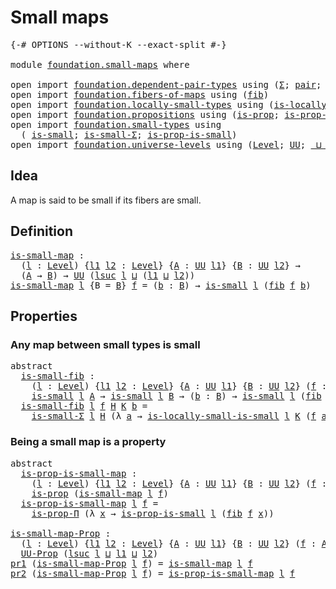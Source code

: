 # Small maps

<pre class="Agda"><a id="23" class="Symbol">{-#</a> <a id="27" class="Keyword">OPTIONS</a> <a id="35" class="Pragma">--without-K</a> <a id="47" class="Pragma">--exact-split</a> <a id="61" class="Symbol">#-}</a>

<a id="66" class="Keyword">module</a> <a id="73" href="foundation.small-maps.html" class="Module">foundation.small-maps</a> <a id="95" class="Keyword">where</a>

<a id="102" class="Keyword">open</a> <a id="107" class="Keyword">import</a> <a id="114" href="foundation.dependent-pair-types.html" class="Module">foundation.dependent-pair-types</a> <a id="146" class="Keyword">using</a> <a id="152" class="Symbol">(</a><a id="153" href="foundation-core.dependent-pair-types.html#502" class="Record">Σ</a><a id="154" class="Symbol">;</a> <a id="156" href="foundation-core.dependent-pair-types.html#575" class="InductiveConstructor">pair</a><a id="160" class="Symbol">;</a> <a id="162" href="foundation-core.dependent-pair-types.html#592" class="Field">pr1</a><a id="165" class="Symbol">;</a> <a id="167" href="foundation-core.dependent-pair-types.html#604" class="Field">pr2</a><a id="170" class="Symbol">)</a>
<a id="172" class="Keyword">open</a> <a id="177" class="Keyword">import</a> <a id="184" href="foundation.fibers-of-maps.html" class="Module">foundation.fibers-of-maps</a> <a id="210" class="Keyword">using</a> <a id="216" class="Symbol">(</a><a id="217" href="foundation-core.fibers-of-maps.html#929" class="Function">fib</a><a id="220" class="Symbol">)</a>
<a id="222" class="Keyword">open</a> <a id="227" class="Keyword">import</a> <a id="234" href="foundation.locally-small-types.html" class="Module">foundation.locally-small-types</a> <a id="265" class="Keyword">using</a> <a id="271" class="Symbol">(</a><a id="272" href="foundation.locally-small-types.html#1055" class="Function">is-locally-small-is-small</a><a id="297" class="Symbol">)</a>
<a id="299" class="Keyword">open</a> <a id="304" class="Keyword">import</a> <a id="311" href="foundation.propositions.html" class="Module">foundation.propositions</a> <a id="335" class="Keyword">using</a> <a id="341" class="Symbol">(</a><a id="342" href="foundation-core.propositions.html#1296" class="Function">is-prop</a><a id="349" class="Symbol">;</a> <a id="351" href="foundation-core.propositions.html#6145" class="Function">is-prop-Π</a><a id="360" class="Symbol">;</a> <a id="362" href="foundation-core.propositions.html#1380" class="Function">UU-Prop</a><a id="369" class="Symbol">)</a>
<a id="371" class="Keyword">open</a> <a id="376" class="Keyword">import</a> <a id="383" href="foundation.small-types.html" class="Module">foundation.small-types</a> <a id="406" class="Keyword">using</a>
  <a id="414" class="Symbol">(</a> <a id="416" href="foundation.small-types.html#1594" class="Function">is-small</a><a id="424" class="Symbol">;</a> <a id="426" href="foundation.small-types.html#3054" class="Function">is-small-Σ</a><a id="436" class="Symbol">;</a> <a id="438" href="foundation.small-types.html#5053" class="Function">is-prop-is-small</a><a id="454" class="Symbol">)</a>
<a id="456" class="Keyword">open</a> <a id="461" class="Keyword">import</a> <a id="468" href="foundation.universe-levels.html" class="Module">foundation.universe-levels</a> <a id="495" class="Keyword">using</a> <a id="501" class="Symbol">(</a><a id="502" href="Agda.Primitive.html#597" class="Postulate">Level</a><a id="507" class="Symbol">;</a> <a id="509" href="foundation-core.universe-levels.html#222" class="Primitive">UU</a><a id="511" class="Symbol">;</a> <a id="513" href="Agda.Primitive.html#810" class="Primitive Operator">_⊔_</a><a id="516" class="Symbol">;</a> <a id="518" href="Agda.Primitive.html#780" class="Primitive">lsuc</a><a id="522" class="Symbol">)</a>
</pre>
## Idea

A map is said to be small if its fibers are small.

## Definition

<pre class="Agda"><a id="is-small-map"></a><a id="613" href="foundation.small-maps.html#613" class="Function">is-small-map</a> <a id="626" class="Symbol">:</a>
  <a id="630" class="Symbol">(</a><a id="631" href="foundation.small-maps.html#631" class="Bound">l</a> <a id="633" class="Symbol">:</a> <a id="635" href="Agda.Primitive.html#597" class="Postulate">Level</a><a id="640" class="Symbol">)</a> <a id="642" class="Symbol">{</a><a id="643" href="foundation.small-maps.html#643" class="Bound">l1</a> <a id="646" href="foundation.small-maps.html#646" class="Bound">l2</a> <a id="649" class="Symbol">:</a> <a id="651" href="Agda.Primitive.html#597" class="Postulate">Level</a><a id="656" class="Symbol">}</a> <a id="658" class="Symbol">{</a><a id="659" href="foundation.small-maps.html#659" class="Bound">A</a> <a id="661" class="Symbol">:</a> <a id="663" href="foundation-core.universe-levels.html#222" class="Primitive">UU</a> <a id="666" href="foundation.small-maps.html#643" class="Bound">l1</a><a id="668" class="Symbol">}</a> <a id="670" class="Symbol">{</a><a id="671" href="foundation.small-maps.html#671" class="Bound">B</a> <a id="673" class="Symbol">:</a> <a id="675" href="foundation-core.universe-levels.html#222" class="Primitive">UU</a> <a id="678" href="foundation.small-maps.html#646" class="Bound">l2</a><a id="680" class="Symbol">}</a> <a id="682" class="Symbol">→</a>
  <a id="686" class="Symbol">(</a><a id="687" href="foundation.small-maps.html#659" class="Bound">A</a> <a id="689" class="Symbol">→</a> <a id="691" href="foundation.small-maps.html#671" class="Bound">B</a><a id="692" class="Symbol">)</a> <a id="694" class="Symbol">→</a> <a id="696" href="foundation-core.universe-levels.html#222" class="Primitive">UU</a> <a id="699" class="Symbol">(</a><a id="700" href="Agda.Primitive.html#780" class="Primitive">lsuc</a> <a id="705" href="foundation.small-maps.html#631" class="Bound">l</a> <a id="707" href="Agda.Primitive.html#810" class="Primitive Operator">⊔</a> <a id="709" class="Symbol">(</a><a id="710" href="foundation.small-maps.html#643" class="Bound">l1</a> <a id="713" href="Agda.Primitive.html#810" class="Primitive Operator">⊔</a> <a id="715" href="foundation.small-maps.html#646" class="Bound">l2</a><a id="717" class="Symbol">))</a>
<a id="720" href="foundation.small-maps.html#613" class="Function">is-small-map</a> <a id="733" href="foundation.small-maps.html#733" class="Bound">l</a> <a id="735" class="Symbol">{</a><a id="736" class="Argument">B</a> <a id="738" class="Symbol">=</a> <a id="740" href="foundation.small-maps.html#740" class="Bound">B</a><a id="741" class="Symbol">}</a> <a id="743" href="foundation.small-maps.html#743" class="Bound">f</a> <a id="745" class="Symbol">=</a> <a id="747" class="Symbol">(</a><a id="748" href="foundation.small-maps.html#748" class="Bound">b</a> <a id="750" class="Symbol">:</a> <a id="752" href="foundation.small-maps.html#740" class="Bound">B</a><a id="753" class="Symbol">)</a> <a id="755" class="Symbol">→</a> <a id="757" href="foundation.small-types.html#1594" class="Function">is-small</a> <a id="766" href="foundation.small-maps.html#733" class="Bound">l</a> <a id="768" class="Symbol">(</a><a id="769" href="foundation-core.fibers-of-maps.html#929" class="Function">fib</a> <a id="773" href="foundation.small-maps.html#743" class="Bound">f</a> <a id="775" href="foundation.small-maps.html#748" class="Bound">b</a><a id="776" class="Symbol">)</a>
</pre>
## Properties

### Any map between small types is small

<pre class="Agda"><a id="848" class="Keyword">abstract</a>
  <a id="is-small-fib"></a><a id="859" href="foundation.small-maps.html#859" class="Function">is-small-fib</a> <a id="872" class="Symbol">:</a>
    <a id="878" class="Symbol">(</a><a id="879" href="foundation.small-maps.html#879" class="Bound">l</a> <a id="881" class="Symbol">:</a> <a id="883" href="Agda.Primitive.html#597" class="Postulate">Level</a><a id="888" class="Symbol">)</a> <a id="890" class="Symbol">{</a><a id="891" href="foundation.small-maps.html#891" class="Bound">l1</a> <a id="894" href="foundation.small-maps.html#894" class="Bound">l2</a> <a id="897" class="Symbol">:</a> <a id="899" href="Agda.Primitive.html#597" class="Postulate">Level</a><a id="904" class="Symbol">}</a> <a id="906" class="Symbol">{</a><a id="907" href="foundation.small-maps.html#907" class="Bound">A</a> <a id="909" class="Symbol">:</a> <a id="911" href="foundation-core.universe-levels.html#222" class="Primitive">UU</a> <a id="914" href="foundation.small-maps.html#891" class="Bound">l1</a><a id="916" class="Symbol">}</a> <a id="918" class="Symbol">{</a><a id="919" href="foundation.small-maps.html#919" class="Bound">B</a> <a id="921" class="Symbol">:</a> <a id="923" href="foundation-core.universe-levels.html#222" class="Primitive">UU</a> <a id="926" href="foundation.small-maps.html#894" class="Bound">l2</a><a id="928" class="Symbol">}</a> <a id="930" class="Symbol">(</a><a id="931" href="foundation.small-maps.html#931" class="Bound">f</a> <a id="933" class="Symbol">:</a> <a id="935" href="foundation.small-maps.html#907" class="Bound">A</a> <a id="937" class="Symbol">→</a> <a id="939" href="foundation.small-maps.html#919" class="Bound">B</a><a id="940" class="Symbol">)</a> <a id="942" class="Symbol">→</a>
    <a id="948" href="foundation.small-types.html#1594" class="Function">is-small</a> <a id="957" href="foundation.small-maps.html#879" class="Bound">l</a> <a id="959" href="foundation.small-maps.html#907" class="Bound">A</a> <a id="961" class="Symbol">→</a> <a id="963" href="foundation.small-types.html#1594" class="Function">is-small</a> <a id="972" href="foundation.small-maps.html#879" class="Bound">l</a> <a id="974" href="foundation.small-maps.html#919" class="Bound">B</a> <a id="976" class="Symbol">→</a> <a id="978" class="Symbol">(</a><a id="979" href="foundation.small-maps.html#979" class="Bound">b</a> <a id="981" class="Symbol">:</a> <a id="983" href="foundation.small-maps.html#919" class="Bound">B</a><a id="984" class="Symbol">)</a> <a id="986" class="Symbol">→</a> <a id="988" href="foundation.small-types.html#1594" class="Function">is-small</a> <a id="997" href="foundation.small-maps.html#879" class="Bound">l</a> <a id="999" class="Symbol">(</a><a id="1000" href="foundation-core.fibers-of-maps.html#929" class="Function">fib</a> <a id="1004" href="foundation.small-maps.html#931" class="Bound">f</a> <a id="1006" href="foundation.small-maps.html#979" class="Bound">b</a><a id="1007" class="Symbol">)</a>
  <a id="1011" href="foundation.small-maps.html#859" class="Function">is-small-fib</a> <a id="1024" href="foundation.small-maps.html#1024" class="Bound">l</a> <a id="1026" href="foundation.small-maps.html#1026" class="Bound">f</a> <a id="1028" href="foundation.small-maps.html#1028" class="Bound">H</a> <a id="1030" href="foundation.small-maps.html#1030" class="Bound">K</a> <a id="1032" href="foundation.small-maps.html#1032" class="Bound">b</a> <a id="1034" class="Symbol">=</a>
    <a id="1040" href="foundation.small-types.html#3054" class="Function">is-small-Σ</a> <a id="1051" href="foundation.small-maps.html#1024" class="Bound">l</a> <a id="1053" href="foundation.small-maps.html#1028" class="Bound">H</a> <a id="1055" class="Symbol">(λ</a> <a id="1058" href="foundation.small-maps.html#1058" class="Bound">a</a> <a id="1060" class="Symbol">→</a> <a id="1062" href="foundation.locally-small-types.html#1055" class="Function">is-locally-small-is-small</a> <a id="1088" href="foundation.small-maps.html#1024" class="Bound">l</a> <a id="1090" href="foundation.small-maps.html#1030" class="Bound">K</a> <a id="1092" class="Symbol">(</a><a id="1093" href="foundation.small-maps.html#1026" class="Bound">f</a> <a id="1095" href="foundation.small-maps.html#1058" class="Bound">a</a><a id="1096" class="Symbol">)</a> <a id="1098" href="foundation.small-maps.html#1032" class="Bound">b</a><a id="1099" class="Symbol">)</a>
</pre>
### Being a small map is a property

<pre class="Agda"><a id="1151" class="Keyword">abstract</a>
  <a id="is-prop-is-small-map"></a><a id="1162" href="foundation.small-maps.html#1162" class="Function">is-prop-is-small-map</a> <a id="1183" class="Symbol">:</a>
    <a id="1189" class="Symbol">(</a><a id="1190" href="foundation.small-maps.html#1190" class="Bound">l</a> <a id="1192" class="Symbol">:</a> <a id="1194" href="Agda.Primitive.html#597" class="Postulate">Level</a><a id="1199" class="Symbol">)</a> <a id="1201" class="Symbol">{</a><a id="1202" href="foundation.small-maps.html#1202" class="Bound">l1</a> <a id="1205" href="foundation.small-maps.html#1205" class="Bound">l2</a> <a id="1208" class="Symbol">:</a> <a id="1210" href="Agda.Primitive.html#597" class="Postulate">Level</a><a id="1215" class="Symbol">}</a> <a id="1217" class="Symbol">{</a><a id="1218" href="foundation.small-maps.html#1218" class="Bound">A</a> <a id="1220" class="Symbol">:</a> <a id="1222" href="foundation-core.universe-levels.html#222" class="Primitive">UU</a> <a id="1225" href="foundation.small-maps.html#1202" class="Bound">l1</a><a id="1227" class="Symbol">}</a> <a id="1229" class="Symbol">{</a><a id="1230" href="foundation.small-maps.html#1230" class="Bound">B</a> <a id="1232" class="Symbol">:</a> <a id="1234" href="foundation-core.universe-levels.html#222" class="Primitive">UU</a> <a id="1237" href="foundation.small-maps.html#1205" class="Bound">l2</a><a id="1239" class="Symbol">}</a> <a id="1241" class="Symbol">(</a><a id="1242" href="foundation.small-maps.html#1242" class="Bound">f</a> <a id="1244" class="Symbol">:</a> <a id="1246" href="foundation.small-maps.html#1218" class="Bound">A</a> <a id="1248" class="Symbol">→</a> <a id="1250" href="foundation.small-maps.html#1230" class="Bound">B</a><a id="1251" class="Symbol">)</a> <a id="1253" class="Symbol">→</a>
    <a id="1259" href="foundation-core.propositions.html#1296" class="Function">is-prop</a> <a id="1267" class="Symbol">(</a><a id="1268" href="foundation.small-maps.html#613" class="Function">is-small-map</a> <a id="1281" href="foundation.small-maps.html#1190" class="Bound">l</a> <a id="1283" href="foundation.small-maps.html#1242" class="Bound">f</a><a id="1284" class="Symbol">)</a>
  <a id="1288" href="foundation.small-maps.html#1162" class="Function">is-prop-is-small-map</a> <a id="1309" href="foundation.small-maps.html#1309" class="Bound">l</a> <a id="1311" href="foundation.small-maps.html#1311" class="Bound">f</a> <a id="1313" class="Symbol">=</a>
    <a id="1319" href="foundation-core.propositions.html#6145" class="Function">is-prop-Π</a> <a id="1329" class="Symbol">(λ</a> <a id="1332" href="foundation.small-maps.html#1332" class="Bound">x</a> <a id="1334" class="Symbol">→</a> <a id="1336" href="foundation.small-types.html#5053" class="Function">is-prop-is-small</a> <a id="1353" href="foundation.small-maps.html#1309" class="Bound">l</a> <a id="1355" class="Symbol">(</a><a id="1356" href="foundation-core.fibers-of-maps.html#929" class="Function">fib</a> <a id="1360" href="foundation.small-maps.html#1311" class="Bound">f</a> <a id="1362" href="foundation.small-maps.html#1332" class="Bound">x</a><a id="1363" class="Symbol">))</a>

<a id="is-small-map-Prop"></a><a id="1367" href="foundation.small-maps.html#1367" class="Function">is-small-map-Prop</a> <a id="1385" class="Symbol">:</a>
  <a id="1389" class="Symbol">(</a><a id="1390" href="foundation.small-maps.html#1390" class="Bound">l</a> <a id="1392" class="Symbol">:</a> <a id="1394" href="Agda.Primitive.html#597" class="Postulate">Level</a><a id="1399" class="Symbol">)</a> <a id="1401" class="Symbol">{</a><a id="1402" href="foundation.small-maps.html#1402" class="Bound">l1</a> <a id="1405" href="foundation.small-maps.html#1405" class="Bound">l2</a> <a id="1408" class="Symbol">:</a> <a id="1410" href="Agda.Primitive.html#597" class="Postulate">Level</a><a id="1415" class="Symbol">}</a> <a id="1417" class="Symbol">{</a><a id="1418" href="foundation.small-maps.html#1418" class="Bound">A</a> <a id="1420" class="Symbol">:</a> <a id="1422" href="foundation-core.universe-levels.html#222" class="Primitive">UU</a> <a id="1425" href="foundation.small-maps.html#1402" class="Bound">l1</a><a id="1427" class="Symbol">}</a> <a id="1429" class="Symbol">{</a><a id="1430" href="foundation.small-maps.html#1430" class="Bound">B</a> <a id="1432" class="Symbol">:</a> <a id="1434" href="foundation-core.universe-levels.html#222" class="Primitive">UU</a> <a id="1437" href="foundation.small-maps.html#1405" class="Bound">l2</a><a id="1439" class="Symbol">}</a> <a id="1441" class="Symbol">(</a><a id="1442" href="foundation.small-maps.html#1442" class="Bound">f</a> <a id="1444" class="Symbol">:</a> <a id="1446" href="foundation.small-maps.html#1418" class="Bound">A</a> <a id="1448" class="Symbol">→</a> <a id="1450" href="foundation.small-maps.html#1430" class="Bound">B</a><a id="1451" class="Symbol">)</a> <a id="1453" class="Symbol">→</a>
  <a id="1457" href="foundation-core.propositions.html#1380" class="Function">UU-Prop</a> <a id="1465" class="Symbol">(</a><a id="1466" href="Agda.Primitive.html#780" class="Primitive">lsuc</a> <a id="1471" href="foundation.small-maps.html#1390" class="Bound">l</a> <a id="1473" href="Agda.Primitive.html#810" class="Primitive Operator">⊔</a> <a id="1475" href="foundation.small-maps.html#1402" class="Bound">l1</a> <a id="1478" href="Agda.Primitive.html#810" class="Primitive Operator">⊔</a> <a id="1480" href="foundation.small-maps.html#1405" class="Bound">l2</a><a id="1482" class="Symbol">)</a>
<a id="1484" href="foundation-core.dependent-pair-types.html#592" class="Field">pr1</a> <a id="1488" class="Symbol">(</a><a id="1489" href="foundation.small-maps.html#1367" class="Function">is-small-map-Prop</a> <a id="1507" href="foundation.small-maps.html#1507" class="Bound">l</a> <a id="1509" href="foundation.small-maps.html#1509" class="Bound">f</a><a id="1510" class="Symbol">)</a> <a id="1512" class="Symbol">=</a> <a id="1514" href="foundation.small-maps.html#613" class="Function">is-small-map</a> <a id="1527" href="foundation.small-maps.html#1507" class="Bound">l</a> <a id="1529" href="foundation.small-maps.html#1509" class="Bound">f</a>
<a id="1531" href="foundation-core.dependent-pair-types.html#604" class="Field">pr2</a> <a id="1535" class="Symbol">(</a><a id="1536" href="foundation.small-maps.html#1367" class="Function">is-small-map-Prop</a> <a id="1554" href="foundation.small-maps.html#1554" class="Bound">l</a> <a id="1556" href="foundation.small-maps.html#1556" class="Bound">f</a><a id="1557" class="Symbol">)</a> <a id="1559" class="Symbol">=</a> <a id="1561" href="foundation.small-maps.html#1162" class="Function">is-prop-is-small-map</a> <a id="1582" href="foundation.small-maps.html#1554" class="Bound">l</a> <a id="1584" href="foundation.small-maps.html#1556" class="Bound">f</a>
</pre>